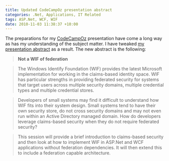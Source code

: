 ```yaml
---
title: Updated CodeCampOz presentation abstract
categories: .Net, Applications, IT Related
tags: ASP.Net, WCF, WIF
date: 2010-11-03 11:38:37 +10:00
---
```


The preparations for my [CodeCampOz][0] presentation have come a long way as has my understanding of the subject matter. I have tweaked [my presentation abstract][1] as a result. The new abstract is the following:

> **Not a WIF of federation**

> The Windows Identify Foundation (WIF) provides the latest Microsoft implementation for working in the claims-based identity space. WIF has particular strengths in providing federated security for systems that target users across multiple security domains, multiple credential types and multiple credential stores.

> Developers of small systems may find it difficult to understand how WIF fits into their system design. Small systems tend to have their own security store, do not cross security domains and may not even run within an Active Directory managed domain. How do developers leverage claims-based security when they do not require federated security?

> This session will provide a brief introduction to claims-based security and then look at how to implement WIF in ASP.Net and WCF applications without federation dependencies. It will then extend this to include a federation capable architecture.

[0]: http://codecampoz.com/
[1]: /2010/07/17/speaking-at-codecampoz/
